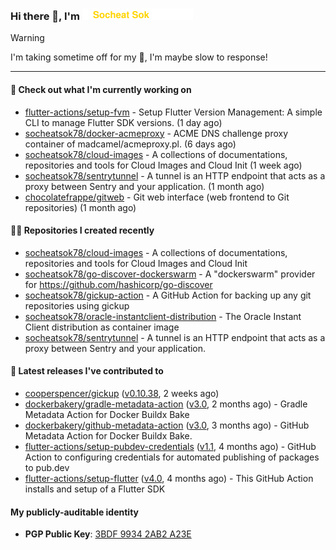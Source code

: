 <h3>
   Hi there 👋,
   I'm <a href="#"><img src="assets/branding.svg" width="177" height="18"></a>
</h3>

> [!WARNING]
> I'm taking sometime off for my 👶, I'm maybe slow to response!

---
#### 👷 Check out what I'm currently working on

- [flutter-actions/setup-fvm](https://github.com/flutter-actions/setup-fvm) - Setup Flutter Version Management: A simple CLI to manage Flutter SDK versions. (1 day ago)
- [socheatsok78/docker-acmeproxy](https://github.com/socheatsok78/docker-acmeproxy) - ACME DNS challenge proxy container of madcamel/acmeproxy.pl. (6 days ago)
- [socheatsok78/cloud-images](https://github.com/socheatsok78/cloud-images) - A collections of documentations, repositories and tools for Cloud Images and Cloud Init (1 week ago)
- [socheatsok78/sentrytunnel](https://github.com/socheatsok78/sentrytunnel) - A tunnel is an HTTP endpoint that acts as a proxy between Sentry and your application. (1 month ago)
- [chocolatefrappe/gitweb](https://github.com/chocolatefrappe/gitweb) - Git web interface (web frontend to Git repositories) (1 month ago)

#### 👨‍💻 Repositories I created recently

- [socheatsok78/cloud-images](https://github.com/socheatsok78/cloud-images) - A collections of documentations, repositories and tools for Cloud Images and Cloud Init
- [socheatsok78/go-discover-dockerswarm](https://github.com/socheatsok78/go-discover-dockerswarm) - A &#34;dockerswarm&#34; provider for https://github.com/hashicorp/go-discover
- [socheatsok78/gickup-action](https://github.com/socheatsok78/gickup-action) - A GitHub Action for backing up any git repositories using gickup
- [socheatsok78/oracle-instantclient-distribution](https://github.com/socheatsok78/oracle-instantclient-distribution) - The Oracle Instant Client distribution as container image
- [socheatsok78/sentrytunnel](https://github.com/socheatsok78/sentrytunnel) - A tunnel is an HTTP endpoint that acts as a proxy between Sentry and your application.

#### 🚀 Latest releases I've contributed to

- [cooperspencer/gickup](https://github.com/cooperspencer/gickup) ([v0.10.38](https://github.com/cooperspencer/gickup/releases/tag/v0.10.38), 2 weeks ago)
- [dockerbakery/gradle-metadata-action](https://github.com/dockerbakery/gradle-metadata-action) ([v3.0](https://github.com/dockerbakery/gradle-metadata-action/releases/tag/v3.0), 2 months ago) - Gradle Metadata Action for Docker Buildx Bake
- [dockerbakery/github-metadata-action](https://github.com/dockerbakery/github-metadata-action) ([v3.0](https://github.com/dockerbakery/github-metadata-action/releases/tag/v3.0), 3 months ago) - GitHub Metadata Action for Docker Buildx Bake.
- [flutter-actions/setup-pubdev-credentials](https://github.com/flutter-actions/setup-pubdev-credentials) ([v1.1](https://github.com/flutter-actions/setup-pubdev-credentials/releases/tag/v1.1), 4 months ago) - GitHub Action to configuring credentials for automated publishing of packages to pub.dev
- [flutter-actions/setup-flutter](https://github.com/flutter-actions/setup-flutter) ([v4.0](https://github.com/flutter-actions/setup-flutter/releases/tag/v4.0), 4 months ago) - This GitHub Action installs and setup of a Flutter SDK

#### My publicly-auditable identity
   - **PGP Public Key**: [3BDF 9934 2AB2 A23E](https://keyserver.ubuntu.com/pks/lookup?search=73E235BAB2858AF5EBBBD4063BDF99342AB2A23E&fingerprint=on&options=mr&op=index)
